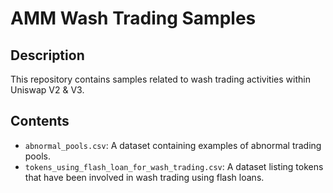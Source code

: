 # AMM Wash Trading Samples

## Description
This repository contains samples related to wash trading activities within Uniswap V2 & V3. 
## Contents
- `abnormal_pools.csv`: A dataset containing examples of abnormal trading pools.
- `tokens_using_flash_loan_for_wash_trading.csv`: A dataset listing tokens that have been involved in wash trading using flash loans.


